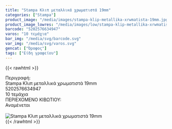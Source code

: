 ```yaml
---
title: "Stampa Κλιπ μεταλλικά χρωματιστά 19mm"
categories: ["Stampa"]
product_image: "/media/images/stampa-klip-metallika-xrwmatista-19mm.jpg"
product_image_lowres: "/media/images/low/stampa-klip-metallika-xrwmatista-19mm.jpg"
barcode: "5202576634947"
varos: "10 τεμάχια"
bar_img: "/media/svg/barcode.svg"
var_img: "/media/svg/varos.svg"
gencat: ["Όροφος"]
tags: ["Είδη γραφείου"]
---
```

{{< rawhtml >}}

<div class="sload659"><div class="product"><div id="sistatika">Περιγραφή:</div><div class="alltext">Stampa Κλιπ μεταλλικά χρωματιστά 19mm</div><div id="barcode"><div id="barimage1"></div><span id="bartext">5202576634947</span></div><div id="varos"><div id="temimg"></div><span id="varostext">10 τεμάχια</span></div><div id="kivotio">ΠΕΡΙΕΧΟΜΕΝΟ ΚΙΒΩΤΙΟΥ:<br>Αναμένεται</div><br><div class="pimg"><img alt="Stampa Κλιπ μεταλλικά χρωματιστά 19mm" title="Stampa Κλιπ μεταλλικά χρωματιστά 19mm" src="/media/images/stampa-klip-metallika-xrwmatista-19mm.jpg"></div></div></div>
{{< /rawhtml >}}


